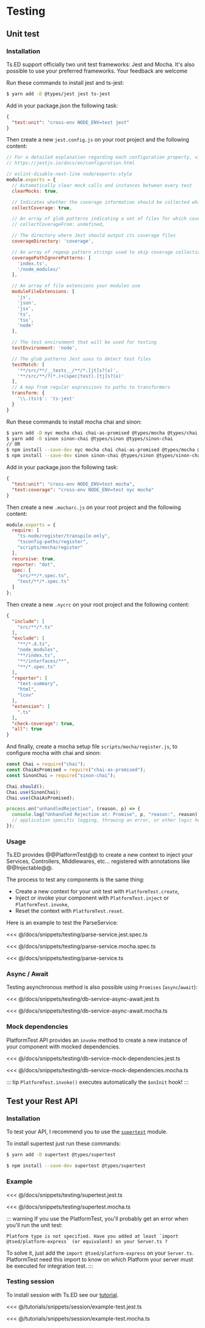 # Testing
## Unit test
### Installation

Ts.ED support officially two unit test frameworks: Jest and Mocha. It's also possible to use your 
preferred frameworks. Your feedback are welcome

<Tabs>
  <Tab label="Jest">

Run these commands to install jest and ts-jest:
  
```bash
$ yarn add -D @types/jest jest ts-jest
```

Add in your package.json the following task:

```json
{
  "test:unit": "cross-env NODE_ENV=test jest"
}
```

Then create a new `jest.config.js` on your root project and the following content:

```javascript
// For a detailed explanation regarding each configuration property, visit:
// https://jestjs.io/docs/en/configuration.html

// eslint-disable-next-line node/exports-style
module.exports = {
  // Automatically clear mock calls and instances between every test
  clearMocks: true,

  // Indicates whether the coverage information should be collected while executing the test
  collectCoverage: true,

  // An array of glob patterns indicating a set of files for which coverage information should be collected
  // collectCoverageFrom: undefined,

  // The directory where Jest should output its coverage files
  coverageDirectory: 'coverage',

  // An array of regexp pattern strings used to skip coverage collection
  coveragePathIgnorePatterns: [
    'index.ts',
    '/node_modules/'
  ],

  // An array of file extensions your modules use
  moduleFileExtensions: [
    'js',
    'json',
    'jsx',
    'ts',
    'tsx',
    'node'
  ],

  // The test environment that will be used for testing
  testEnvironment: 'node',

  // The glob patterns Jest uses to detect test files
  testMatch: [
    '**/src/**/__tests__/**/*.[jt]s?(x)',
    '**/src/**/?(*.)+(spec|test).[tj]s?(x)'
  ],
  // A map from regular expressions to paths to transformers
  transform: {
    '\\.(ts)$': 'ts-jest'
  }
}
```
     
  </Tab>
  <Tab label="Mocha + chai">
  
Run these commands to install mocha chai and sinon:

```bash
$ yarn add -D nyc mocha chai chai-as-promised @types/mocha @types/chai @types/chai-as-promised 
$ yarn add -D sinon sinon-chai @types/sinon @types/sinon-chai
// OR
$ npm install --save-dev nyc mocha chai chai-as-promised @types/mocha @types/chai @types/chai-as-promised 
$ npm install --save-dev sinon sinon-chai @types/sinon @types/sinon-chai
```

Add in your package.json the following task:

```json
{
  "test:unit": "cross-env NODE_ENV=test mocha",
  "test:coverage": "cross-env NODE_ENV=test nyc mocha"
}
```

Then create a new `.mocharc.js` on your root project and the following content:
```javascript
module.exports = {
  require: [
    "ts-node/register/transpile-only",
    "tsconfig-paths/register",
    "scripts/mocha/register"
  ],
  recursive: true,
  reporter: "dot",
  spec: [
    "src/**/*.spec.ts",
    "test/**/*.spec.ts"
  ]
};
```
Then create a new `.nycrc` on your root project and the following content:
```json
{
  "include": [
    "src/**/*.ts"
  ],
  "exclude": [
    "**/*.d.ts",
    "node_modules",
    "**/index.ts",
    "**/interfaces/**",
    "**/*.spec.ts"
  ],
  "reporter": [
    "text-summary",
    "html",
    "lcov"
  ],
  "extension": [
    ".ts"
  ],
  "check-coverage": true,
  "all": true
}
```
And finally, create a mocha setup file `scripts/mocha/register.js`, to configure mocha with chai and sinon:

```javascript
const Chai = require("chai");
const ChaiAsPromised = require("chai-as-promised");
const SinonChai = require("sinon-chai");

Chai.should();
Chai.use(SinonChai);
Chai.use(ChaiAsPromised);

process.on("unhandledRejection", (reason, p) => {
  console.log("Unhandled Rejection at: Promise", p, "reason:", reason);
  // application specific logging, throwing an error, or other logic here
});
```

  </Tab>
</Tabs>  

### Usage

Ts.ED provides @@PlatformTest@@ to create a new context to inject your Services, Controllers, Middlewares, etc... registered with annotations like @@Injectable@@.

The process to test any components is the same thing:

- Create a new context for your unit test with `PlatformTest.create`,
- Inject or invoke your component with `PlatformTest.inject` or `PlatformTest.invoke`,
- Reset the context with `PlatformTest.reset`.

Here is an example to test the ParseService:

<Tabs class="-code">
  <Tab label="Jest">

<<< @/docs/snippets/testing/parse-service.jest.spec.ts

  </Tab>
  <Tab label="Mocha">

<<< @/docs/snippets/testing/parse-service.mocha.spec.ts

  </Tab>
  <Tab label="ParseService.ts">

<<< @/docs/snippets/testing/parse-service.ts

  </Tab>  
</Tabs>


### Async / Await

Testing asynchronous method is also possible using `Promises` (`async`/`await`):

<Tabs class="-code">
  <Tab label="Jest">

<<< @/docs/snippets/testing/db-service-async-await.jest.ts

  </Tab>
  <Tab label="Mocha">

<<< @/docs/snippets/testing/db-service-async-await.mocha.ts

  </Tab>
</Tabs>

### Mock dependencies

PlatformTest API provides an `invoke` method to create a new instance of your component with mocked dependencies.

<Tabs class="-code">
  <Tab label="Jest">

<<< @/docs/snippets/testing/db-service-mock-dependencies.jest.ts

  </Tab>
  <Tab label="Mocha">

<<< @/docs/snippets/testing/db-service-mock-dependencies.mocha.ts

  </Tab> 
</Tabs>

::: tip
`PlatformTest.invoke()` executes automatically the `$onInit` hook!
:::

## Test your Rest API
### Installation

To test your API, I recommend you to use the [`supertest`](https://github.com/visionmedia/supertest) module.

To install supertest just run these commands:

<Tabs class="-code">
  <Tab label="Yarn">

```bash
$ yarn add -D supertest @types/supertest
```
  
  </Tab>
  <Tab label="Npm">

```bash
$ npm install --save-dev supertest @types/supertest
```
  
  </Tab>
</Tabs>

### Example

<Tabs class="-code">
  <Tab label="Jest">

<<< @/docs/snippets/testing/supertest.jest.ts

  </Tab>
  <Tab label="Mocha">

<<< @/docs/snippets/testing/supertest.mocha.ts

  </Tab> 
</Tabs>

::: warning
If you use the PlatformTest, you'll probably get an error when you'll run the unit test:

```
Platform type is not specified. Have you added at least `import @tsed/platform-express` (or equivalent) on your Server.ts ?
```

To solve it, just add the `import @tsed/platform-express` on your `Server.ts`. PlatformTest need this import to know on which Platform
your server must be executed for integration test. 
:::

### Testing session

To install session with Ts.ED see our [tutorial](/tutorials/session.md).

<Tabs class="-code">
<Tab label="Jest">

<<< @/tutorials/snippets/session/example-test.jest.ts

</Tab>
<Tab label="Mocha">

<<< @/tutorials/snippets/session/example-test.mocha.ts

</Tab>
</Tabs>
